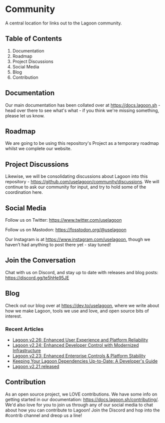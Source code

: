 # Community
A central location for links out to the Lagoon community.

## Table of Contents
1. Documentation
2. Roadmap
3. Project Discussions
4. Social Media
5. Blog
6. Contribution

## Documentation
Our main documentation has been collated over at https://docs.lagoon.sh - head over there to see what's what - if you think we're missing something, please let us know.

## Roadmap
We are going to be using this repository's Project as a temporary roadmap whilst we complete our website.

## Project Discussions
Likewise, we will be consolidating discussions about Lagoon into this repository - https://github.com/uselagoon/community/discussions. We will continue to ask our community for input, and try to hold some of the coordination here.

## Social Media

Follow us on Twitter: https://www.twitter.com/uselagoon

Follow us on Mastodon: https://fosstodon.org/@uselagoon

Our Instagram is at https://www.instagram.com/uselagoon, though we haven’t had anything to post there yet - stay tuned!

## Join the Conversation

Chat with us on Discord, and stay up to date with releases and blog posts: https://discord.gg/te5hHe95JE

## Blog

Check out our blog over at https://dev.to/uselagoon, where we write about how we make Lagoon, tools we use and love, and open source bits of interest.

### Recent Articles
<!--START_SECTION:devtofeed-->
* [Lagoon v2.26: Enhanced User Experience and Platform Reliability](https:&#x2F;&#x2F;dev.to&#x2F;uselagoon&#x2F;lagoon-v226-enhanced-user-experience-and-platform-reliability-319c)
* [Lagoon v2.24: Enhanced Developer Control with Modernized Infrastructure](https:&#x2F;&#x2F;dev.to&#x2F;uselagoon&#x2F;lagoon-v224-enhanced-developer-control-with-modernized-infrastructure-65n)
* [Lagoon v2.23: Enhanced Enterprise Controls &amp; Platform Stability](https:&#x2F;&#x2F;dev.to&#x2F;uselagoon&#x2F;lagoon-v223-enhanced-enterprise-controls-platform-stability-242g)
* [Keeping Your Lagoon Dependencies Up-to-Date: A Developer&#39;s Guide](https:&#x2F;&#x2F;dev.to&#x2F;uselagoon&#x2F;keeping-your-lagoon-dependencies-up-to-date-a-developers-guide-43k)
* [Lagoon v2.21 released](https:&#x2F;&#x2F;dev.to&#x2F;uselagoon&#x2F;lagoon-v221-released-2p7i)
<!--END_SECTION:devtofeed-->

## Contribution

As an open source project, we LOVE contributions. We have some info on getting started in our documentation: https://docs.lagoon.sh/contributing/. We'd also love for you to join us through any of our social media to chat about how you can contribute to Lagoon! Join the Discord and hop into the #contrib channel and dreop us a line!



